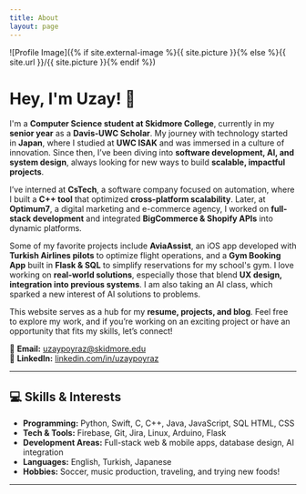 ```yaml
---
title: About
layout: page
---
```

![Profile Image]({% if site.external-image %}{{ site.picture }}{% else %}{{ site.url }}/{{ site.picture }}{% endif %})

# Hey, I'm Uzay! 👋  

I'm a **Computer Science student at Skidmore College**, currently in my **senior year** as a **Davis-UWC Scholar**. My journey with technology started in **Japan**, where I studied at **UWC ISAK** and was immersed in a culture of innovation. Since then, I’ve been diving into **software development, AI, and system design**, always looking for new ways to build **scalable, impactful projects**.  

I’ve interned at **CsTech**, a software company focused on automation, where I built a **C++ tool** that optimized **cross-platform scalability**. Later, at **Optimum7**, a digital marketing and e-commerce agency, I worked on **full-stack development** and integrated **BigCommerce & Shopify APIs** into dynamic platforms.  

Some of my favorite projects include **AviaAssist**, an iOS app developed with **Turkish Airlines pilots** to optimize flight operations, and a **Gym Booking App** built in **Flask & SQL** to simplify reservations for my school's gym. I love working on **real-world solutions**, especially those that blend **UX design, integration into previous systems**. I am also taking an AI class, which sparked a new interest of AI solutions to problems.

This website serves as a hub for my **resume, projects, and blog**. Feel free to explore my work, and if you’re working on an exciting project or have an opportunity that fits my skills, let’s connect!  

📩 **Email:** [uzaypoyraz@skidmore.edu](mailto:uzaypoyraz@skidmore.edu)  
🔗 **LinkedIn:** [linkedin.com/in/uzaypoyraz](https://www.linkedin.com/in/uzaypoyraz/)  

---

## **💻 Skills & Interests**  
- **Programming:** Python, Swift, C, C++, Java, JavaScript, SQL HTML, CSS
- **Tech & Tools:** Firebase, Git, Jira, Linux, Arduino, Flask  
- **Development Areas:** Full-stack web & mobile apps, database design, AI integration  
- **Languages:** English, Turkish, Japanese  
- **Hobbies:** Soccer, music production, traveling, and trying new foods!  

---

